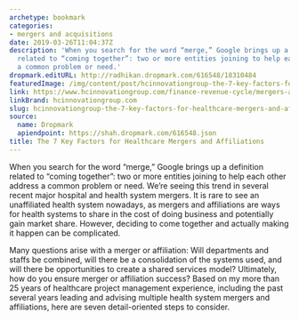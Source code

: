 ```yaml
---
archetype: bookmark
categories:
- mergers and acquisitions
date: 2019-03-26T11:04:37Z
description: 'When you search for the word “merge,” Google brings up a definition
  related to “coming together”: two or more entities joining to help each other address
  a common problem or need.'
dropmark.editURL: http://radhikan.dropmark.com/616548/18310484
featuredImage: /img/content/post/hcinnovationgroup-the-7-key-factors-for-healthcare-mergers-and-affiliations.jpg
link: https://www.hcinnovationgroup.com/finance-revenue-cycle/mergers-acquisitions/article/21072901/the-7-key-factors-for-healthcare-mergers-and-affiliations
linkBrand: hcinnovationgroup.com
slug: hcinnovationgroup-the-7-key-factors-for-healthcare-mergers-and-affiliations
source:
  name: Dropmark
  apiendpoint: https://shah.dropmark.com/616548.json
title: The 7 Key Factors for Healthcare Mergers and Affiliations
---
```

When you search for the word “merge,” Google brings up a definition related to “coming together”: two or more entities joining to help each other address a common problem or need. We’re seeing this trend in several recent major hospital and health system mergers. It is rare to see an unaffiliated health system nowadays, as mergers and affiliations are ways for health systems to share in the cost of doing business and potentially gain market share. However, deciding to come together and actually making it happen can be complicated.

Many questions arise with a merger or affiliation: Will departments and staffs be combined, will there be a consolidation of the systems used, and will there be opportunities to create a shared services model? Ultimately, how do you ensure merger or affiliation success? Based on my more than 25 years of healthcare project management experience, including the past several years leading and advising multiple health system mergers and affiliations, here are seven detail-oriented steps to consider.

